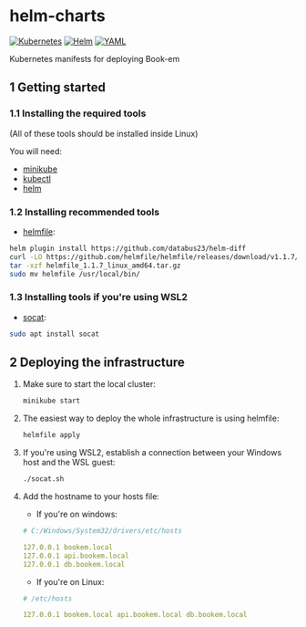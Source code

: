 # helm-charts

[![Kubernetes](https://img.shields.io/badge/Kubernetes-326CE5?logo=kubernetes&logoColor=fff)](#)
[![Helm](https://img.shields.io/badge/Helm-0F1689?logo=helm&logoColor=fff)](#)
[![YAML](https://img.shields.io/badge/YAML-CB171E?logo=yaml&logoColor=fff)](#)

Kubernetes manifests for deploying Book-em

## 1 Getting started

### 1.1 Installing the required tools

(All of these tools should be installed inside Linux)

You will need:

- [minikube](https://minikube.sigs.k8s.io/docs/start/?arch=%2Flinux%2Fx86-64%2Fstable%2Fbinary+download)
- [kubectl](https://kubernetes.io/releases/download/)
- [helm](https://helm.sh/docs/intro/quickstart/)

### 1.2 Installing recommended tools

- [helmfile](https://github.com/helmfile/helmfile):
```sh
helm plugin install https://github.com/databus23/helm-diff
curl -LO https://github.com/helmfile/helmfile/releases/download/v1.1.7/helmfile_1.1.7_linux_amd64.tar.gz
tar -xzf helmfile_1.1.7_linux_amd64.tar.gz
sudo mv helmfile /usr/local/bin/
```

### 1.3 Installing tools if you're using WSL2

- [socat](https://www.baeldung.com/linux/socat-command):
```sh
sudo apt install socat
```

## 2 Deploying the infrastructure

1. Make sure to start the local cluster:

    ```sh
    minikube start
    ```

2. The easiest way to deploy the whole infrastructure is using helmfile:

    ```sh
    helmfile apply
    ```

3. If you're using WSL2, establish a connection between your Windows host and the WSL guest:

    ```sh
    ./socat.sh
    ```

4. Add the hostname to your hosts file:

    - If you're on windows:
    ```yml
    # C:/Windows/System32/drivers/etc/hosts

    127.0.0.1 bookem.local
    127.0.0.1 api.bookem.local
    127.0.0.1 db.bookem.local
    ```

    - If you're on Linux:
    ```yml
    # /etc/hosts

    127.0.0.1 bookem.local api.bookem.local db.bookem.local
    ```